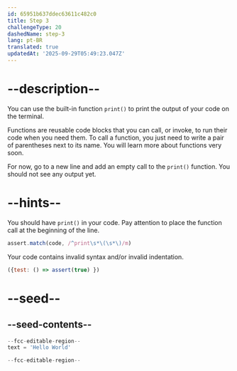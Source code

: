 ```yaml
---
id: 65951b637ddec63611c482c0
title: Step 3
challengeType: 20
dashedName: step-3
lang: pt-BR
translated: true
updatedAt: '2025-09-29T05:49:23.047Z'
---
```


# --description--

You can use the built-in function `print()` to print the output of your code on the terminal.

Functions are reusable code blocks that you can call, or invoke, to run their code when you need them. To call a function, you just need to write a pair of parentheses next to its name. You will learn more about functions very soon.

For now, go to a new line and add an empty call to the `print()` function. You should not see any output yet.

# --hints--

You should have `print()` in your code. Pay attention to place the function call at the beginning of the line.

```js
assert.match(code, /^print\s*\(\s*\)/m)
```

Your code contains invalid syntax and/or invalid indentation.

```js
({test: () => assert(true) })
```

# --seed--

## --seed-contents--

```py
--fcc-editable-region--
text = 'Hello World'

--fcc-editable-region--
```
